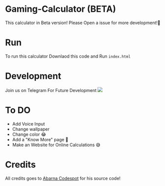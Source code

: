 # Gaming-Calculator (BETA)
This calculator in Beta version! Please Open a issue for more development!🙂️

# Run
To run this calculator Downlaod this code and Run `index.html`


# Development
Join us on Telegram For Future Development <a href="https://t.me/TheTeamTC"> <img src="https://img.shields.io/badge/Telegram-2CA5E0?style=for-the-badge&logo=telegram&logoColor=white"/></a>


# To DO
- Add Voice Input
- Change wallpaper
- Change color 😂
- Add a "Know More" page 🙂
- Make an Website for Online Calculations 😅

# Credits
All credits goes to [Abarna Codespot](https://github.com/abarna-codespo) for his source code! 
